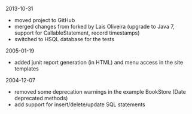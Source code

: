 2013-10-31
  * moved project to GitHub
  * merged changes from forked by Lais Oliveira (upgrade to Java 7, support for 
    CallableStatement, record timestamps)
  * switched to HSQL database for the tests
  
2005-01-19
  * added junit report generation (in HTML) and menu access in the site templates

2004-12-07
  * removed some deprecation warnings in the example BookStore (Date deprecated methods)
  * add support for insert/delete/update SQL statements

